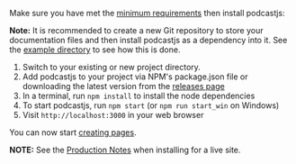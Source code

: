 <!-- 

layout : post
title : ¿How to install podcastjs?
description : Just open a shell and execute.
category : ai
tags : series, fiction
comments : true 
author : Rich Dotcom
thumbnail_image_url: images/img_3.jpg
datetime_str: 24 September 2017
datetime : 2017-08-24
duration: 0:30:20
sound_url: http://www.largesound.com/ashborytour/sound/AshboryBYU.mp3

-->

Make sure you have met the [minimum requirements](%base_url%/install/requirements) then install podcastjs:

**Note:** It is recommended to create a new Git repository to store your documentation files and then install podcastjs as a dependency into it. See the [example directory](https://github.com/podcastjs/podcastjs/tree/master/example) to see how this is done.

1. Switch to your existing or new project directory.
2. Add podcastjs to your project via NPM's package.json file or downloading the latest version from the [releases page](https://github.com/podcastjs/podcastjs/releases)
3. In a terminal, run `npm install` to install the node dependencies
4. To start podcastjs, run `npm start` (or `npm run start_win` on Windows)
5. Visit `http://localhost:3000` in your web browser

You can now start [creating pages](%base_url%/usage/creating-pages).

**NOTE:** See the [Production Notes](%base_url%/install/production-notes) when installing for a live site.
